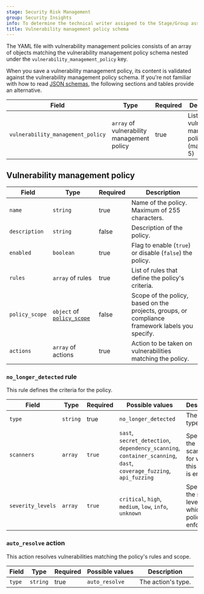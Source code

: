 ```yaml
---
stage: Security Risk Management
group: Security Insights
info: To determine the technical writer assigned to the Stage/Group associated with this page, see https://handbook.gitlab.com/handbook/product/ux/technical-writing/#assignments
title: Vulnerability management policy schema
---
```


The YAML file with vulnerability management policies consists of an array of objects matching
the vulnerability management policy schema nested under the `vulnerability_management_policy` key.

When you save a vulnerability management policy, its content is validated against the vulnerability
management policy schema. If you're not familiar with how to read
[JSON schemas](https://json-schema.org/), the following sections and tables provide an alternative.

| Field                             | Type                                       | Required | Description |
|-----------------------------------|--------------------------------------------|----------|-------------|
| `vulnerability_management_policy` | `array` of vulnerability management policy | true     | List of vulnerability management policies (maximum 5) |

## Vulnerability management policy

| Field          | Type                                         | Required | Description |
|----------------|----------------------------------------------|----------|-------------|
| `name`         | `string`                                     | true     | Name of the policy. Maximum of 255 characters. |
| `description`  | `string`                                     | false    | Description of the policy. |
| `enabled`      | `boolean`                                    | true     | Flag to enable (`true`) or disable (`false`) the policy. |
| `rules`        | `array` of rules                             | true     | List of rules that define the policy's criteria. |
| `policy_scope` | `object` of [`policy_scope`](_index.md#scope) | false    | Scope of the policy, based on the projects, groups, or compliance framework labels you specify. |
| `actions`      | `array` of actions                           | true     | Action to be taken on vulnerabilities matching the policy. |

### `no_longer_detected` rule

This rule defines the criteria for the policy.

| Field | Type | Required | Possible values | Description |
|-------|------|----------|-----------------|-------------|
| `type` | `string` | true | `no_longer_detected` | The rule's type. |
| `scanners` | `array` | `true` | `sast`, `secret_detection`, `dependency_scanning`, `container_scanning`, `dast`, `coverage_fuzzing`, `api_fuzzing` | Specifies the scanners for which this policy is enforced. |
| `severity_levels` | `array` | `true` | `critical`, `high`, `medium`, `low`, `info`, `unknown` | Specifies the severity levels for which this policy is enforced. |

### `auto_resolve` action

This action resolves vulnerabilities matching the policy's rules and scope.

| Field  | Type     | Required | Possible values | Description |
|--------|----------|----------|-----------------|-------------|
| `type` | `string` | true     | `auto_resolve`  | The action's type. |
